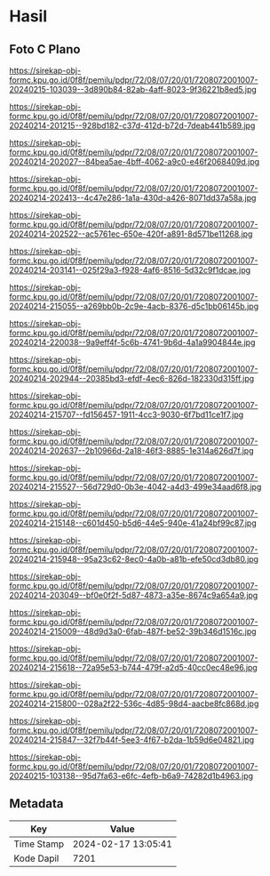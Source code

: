 # Hasil

## Foto C Plano

https://sirekap-obj-formc.kpu.go.id/0f8f/pemilu/pdpr/72/08/07/20/01/7208072001007-20240215-103039--3d890b84-82ab-4aff-8023-9f36221b8ed5.jpg

https://sirekap-obj-formc.kpu.go.id/0f8f/pemilu/pdpr/72/08/07/20/01/7208072001007-20240214-201215--928bd182-c37d-412d-b72d-7deab441b589.jpg

https://sirekap-obj-formc.kpu.go.id/0f8f/pemilu/pdpr/72/08/07/20/01/7208072001007-20240214-202027--84bea5ae-4bff-4062-a9c0-e46f2068409d.jpg

https://sirekap-obj-formc.kpu.go.id/0f8f/pemilu/pdpr/72/08/07/20/01/7208072001007-20240214-202413--4c47e286-1a1a-430d-a426-8071dd37a58a.jpg

https://sirekap-obj-formc.kpu.go.id/0f8f/pemilu/pdpr/72/08/07/20/01/7208072001007-20240214-202522--ac5761ec-650e-420f-a891-8d571be11268.jpg

https://sirekap-obj-formc.kpu.go.id/0f8f/pemilu/pdpr/72/08/07/20/01/7208072001007-20240214-203141--025f29a3-f928-4af6-8516-5d32c9f1dcae.jpg

https://sirekap-obj-formc.kpu.go.id/0f8f/pemilu/pdpr/72/08/07/20/01/7208072001007-20240214-215055--a269bb0b-2c9e-4acb-8376-d5c1bb06145b.jpg

https://sirekap-obj-formc.kpu.go.id/0f8f/pemilu/pdpr/72/08/07/20/01/7208072001007-20240214-220038--9a9eff4f-5c6b-4741-9b6d-4a1a9904844e.jpg

https://sirekap-obj-formc.kpu.go.id/0f8f/pemilu/pdpr/72/08/07/20/01/7208072001007-20240214-202944--20385bd3-efdf-4ec6-826d-182330d315ff.jpg

https://sirekap-obj-formc.kpu.go.id/0f8f/pemilu/pdpr/72/08/07/20/01/7208072001007-20240214-215707--fd156457-1911-4cc3-9030-6f7bd11ce1f7.jpg

https://sirekap-obj-formc.kpu.go.id/0f8f/pemilu/pdpr/72/08/07/20/01/7208072001007-20240214-202637--2b10966d-2a18-46f3-8885-1e314a626d7f.jpg

https://sirekap-obj-formc.kpu.go.id/0f8f/pemilu/pdpr/72/08/07/20/01/7208072001007-20240214-215527--56d729d0-0b3e-4042-a4d3-499e34aad6f8.jpg

https://sirekap-obj-formc.kpu.go.id/0f8f/pemilu/pdpr/72/08/07/20/01/7208072001007-20240214-215148--c601d450-b5d6-44e5-940e-41a24bf99c87.jpg

https://sirekap-obj-formc.kpu.go.id/0f8f/pemilu/pdpr/72/08/07/20/01/7208072001007-20240214-215948--95a23c62-8ec0-4a0b-a81b-efe50cd3db80.jpg

https://sirekap-obj-formc.kpu.go.id/0f8f/pemilu/pdpr/72/08/07/20/01/7208072001007-20240214-203049--bf0e0f2f-5d87-4873-a35e-8674c9a654a9.jpg

https://sirekap-obj-formc.kpu.go.id/0f8f/pemilu/pdpr/72/08/07/20/01/7208072001007-20240214-215009--48d9d3a0-6fab-487f-be52-39b346d1516c.jpg

https://sirekap-obj-formc.kpu.go.id/0f8f/pemilu/pdpr/72/08/07/20/01/7208072001007-20240214-215618--72a95e53-b744-479f-a2d5-40cc0ec48e96.jpg

https://sirekap-obj-formc.kpu.go.id/0f8f/pemilu/pdpr/72/08/07/20/01/7208072001007-20240214-215800--028a2f22-536c-4d85-98d4-aacbe8fc868d.jpg

https://sirekap-obj-formc.kpu.go.id/0f8f/pemilu/pdpr/72/08/07/20/01/7208072001007-20240214-215847--32f7b44f-5ee3-4f67-b2da-1b59d6e04821.jpg

https://sirekap-obj-formc.kpu.go.id/0f8f/pemilu/pdpr/72/08/07/20/01/7208072001007-20240215-103138--95d7fa63-e6fc-4efb-b6a9-74282d1b4963.jpg


## Metadata

| Key        | Value               |
| ---------- | ------------------- |
| Time Stamp | 2024-02-17 13:05:41 |
| Kode Dapil | 7201                |



